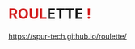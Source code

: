 # <b style="color: rgb(212, 32, 32);">ROUL</b>ETTE <b style="color: rgb(212, 32, 32);">!</b>
https://spur-tech.github.io/roulette/


